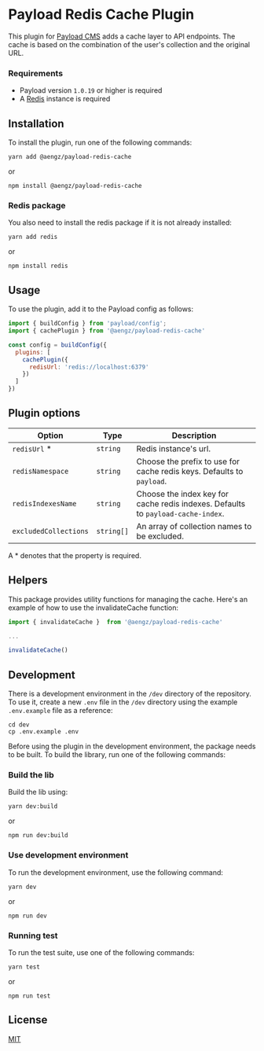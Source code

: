 # Payload Redis Cache Plugin

This plugin for [Payload CMS](https://github.com/payloadcms/payload) adds a cache layer to API endpoints.
The cache is based on the combination of the user's collection and the original URL.

### Requirements

- Payload version `1.0.19` or higher is required
- A [Redis](https://redis.io/) instance is required 

## Installation
To install the plugin, run one of the following commands:

```console
yarn add @aengz/payload-redis-cache
```
or
```console
npm install @aengz/payload-redis-cache
```

### Redis package
You also need to install the redis package if it is not already installed:

```console
yarn add redis
```
or
```console
npm install redis
```

## Usage

To use the plugin, add it to the Payload config as follows:

```js
import { buildConfig } from 'payload/config';
import { cachePlugin } from '@aengz/payload-redis-cache'

const config = buildConfig({
  plugins: [
    cachePlugin({ 
      redisUrl: 'redis://localhost:6379' 
    })
  ]
})
```

## Plugin options

| Option| Type | Description |
|---|---|---|
| `redisUrl` * | `string` | Redis instance's url. |
| `redisNamespace` | `string` | Choose the prefix to use for cache redis keys. Defaults to `payload`. |
| `redisIndexesName` | `string` | Choose the index key for cache redis indexes. Defaults to `payload-cache-index`. |
| `excludedCollections` | `string[]` | An array of collection names to be excluded. |

A * denotes that the property is required.

## Helpers

This package provides utility functions for managing the cache. Here's an example of how to use the invalidateCache function:


```js
import { invalidateCache }  from '@aengz/payload-redis-cache'

...

invalidateCache()
```

## Development
There is a development environment in the `/dev` directory of the repository. To use it, create a new `.env` file in the `/dev` directory using the example `.env.example` file as a reference:

``` console
cd dev
cp .env.example .env
```

Before using the plugin in the development environment, the package needs to be built. To build the library, run one of the following commands:
### Build the lib 
Build the lib using:
```console
yarn dev:build
```
or
```console
npm run dev:build
```

### Use development environment
To run the development environment, use the following command:

```console
yarn dev
```
or 
```console
npm run dev
```

### Running test 
To run the test suite, use one of the following commands:
```console
yarn test
```
or
```console
npm run test
```

## License
[MIT](LICENSE)

